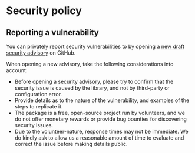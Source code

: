 Security policy
=====

Reporting a vulnerability
-----

You can privately report security vulnerabilities to by opening a
[new draft security advisory](https://github.com/gocom/resolution/security/advisories/new)
on GitHub.

When opening a new advisory, take the following considerations into account:

* Before opening a security advisory, please try to confirm that the security
  issue is caused by the library, and not by third-party or configuration
  error.
* Provide details as to the nature of the vulnerability, and examples of the steps to
  replicate it.
* The package is a free, open-source project run by volunteers, and we do not offer monetary
  rewards or provide bug bounties for discovering security issues.
* Due to the volunteer-nature, response times may not be immediate. We do kindly ask to allow
  us a reasonable amount of time to evaluate and correct the issue before making details public.
